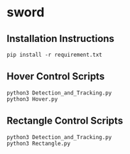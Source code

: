 # sword

## **Installation Instructions** ##
```
pip install -r requirement.txt
```

## Hover Control Scripts ##
```
python3 Detection_and_Tracking.py
python3 Hover.py
```

## Rectangle Control Scripts ##
```
python3 Detection_and_Tracking.py
python3 Rectangle.py
```
